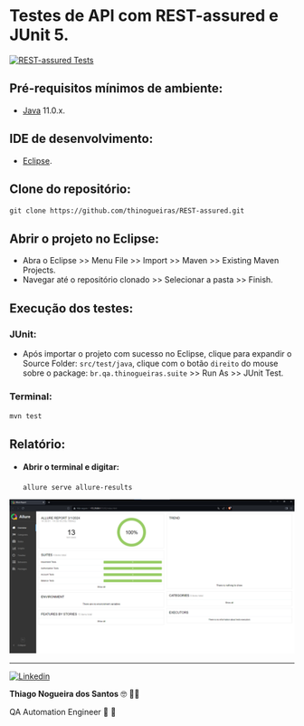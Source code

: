# Testes de API com REST-assured e JUnit 5.

[![REST-assured Tests](https://github.com/thinogueiras/REST-assured/actions/workflows/ci.yml/badge.svg?branch=main)](https://github.com/thinogueiras/REST-assured/actions/workflows/ci.yml)

## Pré-requisitos mínimos de ambiente:

* [Java](https://www.oracle.com/br/java/technologies/downloads/#java11) 11.0.x.

## IDE de desenvolvimento:

* [Eclipse](https://eclipseide.org).

## Clone do repositório:

```
git clone https://github.com/thinogueiras/REST-assured.git
```

## Abrir o projeto no Eclipse:

* Abra o Eclipse >> Menu File >> Import >> Maven >> Existing Maven Projects.
* Navegar até o repositório clonado >> Selecionar a pasta >> Finish.

## Execução dos testes:

### JUnit:

* Após importar o projeto com sucesso no Eclipse, clique para expandir o Source Folder: `src/test/java`, clique com o botão `direito` do mouse sobre o package: `br.qa.thinogueiras.suite` >> Run As >> JUnit Test.

### Terminal:

``` 
mvn test
```

## Relatório:
* #### Abrir o terminal e digitar:

  ```
  allure serve allure-results
  ```

![Alt text](/.github/images/allure-results.png)

---

<a href="https://www.linkedin.com/in/thinogueiras"><img alt="Linkedin" src="https://img.shields.io/badge/-LinkedIn-blue?style=for-the-badge&logo=Linkedin&logoColor=white"></a>

<strong>Thiago Nogueira dos Santos</strong> 🤓 ✌🏻

QA Automation Engineer 🔎 🐞
